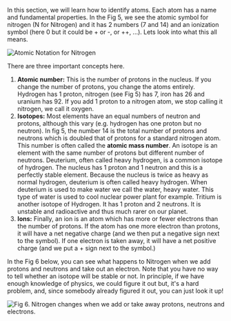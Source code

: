 In this section, we will learn how to identify atoms. Each atom has a name and fundamental properties. In the Fig 5, we see the atomic symbol for nitrogen (N for Nitrogen) and it has 2 numbers (7 and 14) and an ionization symbol (here 0 but it could be + or -, or ++, ...). Lets look into what this all means.

  
![Atomic Notation for Nitrogen](https://online.science.psu.edu/sites/default/files/phys010/W1atoms/nitrogen.png "Fig 5. This is the nitrogen atom (N) with atomic number 7. It is the atom N-14 which means it has a total of 7 protons and 7 neutrons. It is not ionized so it has 0 for ionization.")

There are three important concepts here.

1. **Atomic number:** This is the number of protons in the nucleus. If you change the number of protons, you change the atoms entirely. Hydrogen has 1 proton, nitrogen (see Fig 5) has 7, iron has 26 and uranium has 92. If you add 1 proton to a nitrogen atom, we stop calling it nitrogen, we call it oxygen.
2. **Isotopes:** Most elements have an equal numbers of neutron and protons, although this vary (e.g. hydrogen has one proton but no neutron). In fig 5, the number 14 is the total number of protons and neutrons which is doubled that of protons for a standard nitrogen atom. This number is often called the **atomic mass number**. An isotope is an element with the same number of protons but different number of neutrons. Deuterium, often called heavy hydrogen, is a common isotope of hydrogen. The nucleus has 1 proton and 1 neutron and this is a perfectly stable element. Because the nucleus is twice as heavy as normal hydrogen, deuterium is often called heavy hydrogen. When deuterium is used to make water we call the water, heavy water. This type of water is used to cool nuclear power plant for example. Tritium is another isotope of Hydrogen. It has 1 proton and 2 neutrons. It is unstable and radioactive and thus much rarer on our planet.
3. **Ions:** Finally, an ion is an atom which has more or fewer electrons than the number of protons. If the atom has one more electron than protons, it will have a net negative charge (and we then put a negative sign next to the symbol). If one electron is taken away, it will have a net positive charge (and we put a + sign next to the symbol.)

In the Fig 6 below, you can see what happens to Nitrogen when we add protons and neutrons and take out an electron. Note that you have no way to tell whether an isotope will be stable or not. In principle, if we have enough knowledge of physics, we could figure it out but, it's a hard problem, and, since somebody already figured it out, you can just look it up!

![](https://online.science.psu.edu/sites/default/files/phys010/W1atoms/changingnitrogen3.png "Fig 6. Nitrogen changes when we add or take away protons, neutrons and electrons. ")